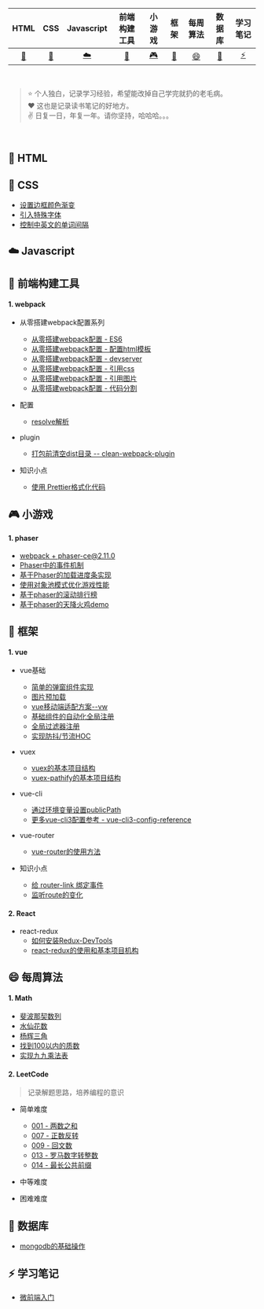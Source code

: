 |         HTML         |                CSS                |          Javascript          |           前端构建工具           |               小游戏               |           框架           |           每周算法           |           数据库          |           学习笔记          |
| :------------------: | :-------------------------------: | :--------------------------: | :------------------------------: | :--------------------------------: | :----------------------: | :----------------------: | :----------------------: | :----------------------: |
| [:memo:](#memo-HTML) | [:floppy_disk:](#floppy_disk-CSS) | [:cloud:](#cloud-Javascript) | [:wrench:](#wrench-前端构建工具) | [:video_game:](#video_game-小游戏) | [:hammer:](#hammer-框架) | [:smile:](#smile-每周算法) | [:briefcase:](#briefcase-数据库) | [ :zap: ](#zap-学习笔记) |

<br/>

> ⭐️ 个人独白，记录学习经验，希望能改掉自己学完就扔的老毛病。  
> :heart: 这也是记录读书笔记的好地方。   
> :v: 日复一日，年复一年。请你坚持，哈哈哈。。。  

<br/>

## :memo: HTML

## :floppy_disk: CSS

- [设置边框颜色渐变](./src/css/dot/border.md#设置边框颜色渐变)
- [引入特殊字体](./src/css/dot/border.md#引入特殊字体)
- [控制中英文的单词间隔](./src/css/dot/border.md#控制中英文的单词间隔)

## :cloud: Javascript

## :wrench: 前端构建工具

#### 1. webpack
- 从零搭建webpack配置系列
  - [从零搭建webpack配置 - ES6](./src/builds-tools/webpack/es6)
  - [从零搭建webpack配置 - 配置html模板](./src/builds-tools/webpack/html-webpack-plugin)
  - [从零搭建webpack配置 - devserver](./src/builds-tools/webpack/devserver)
  - [从零搭建webpack配置 - 引用css](./src/builds-tools/webpack/css)
  - [从零搭建webpack配置 - 引用图片](./src/builds-tools/webpack/image)
  - [从零搭建webpack配置 - 代码分割](./src/builds-tools/webpack/codeSplit)

- 配置
  - [resolve解析](./src/builds-tools/webpack/webpack-config/resolve.md)

- plugin
  - [打包前清空dist目录 -- clean-webpack-plugin](./src/builds-tools/webpack/plugin/cleanWebpack.md#安利插件----clean-webpack-plugin)
- 知识小点
  - [使用 Prettier格式化代码](./src/builds-tools/dot#使用-prettier格式化代码)

## :video_game: 小游戏

#### 1. phaser
  - [webpack + phaser-ce@2.11.0](./src/h5-game/phaser/webpack+phaser-ce)
  - [Phaser中的事件机制](./src/h5-game/phaser/event)
  - [基于Phaser的加载进度条实现](./src/h5-game/phaser/loading)
  - [使用对象池模式优化游戏性能](./src/h5-game/phaser/object-mode)
  - [基于phaser的滚动排行榜](./src/h5-game/phaser/ranking-list)
  - [基于phaser的天降火鸡demo](./src/h5-game/phaser/turkey)

## :hammer: 框架

#### 1. vue
- vue基础
  - [简单的弹窗组件实现](./src/vue/vue/component.md)
  - [图片预加载](./src/vue/preload-image)
  - [vue移动端适配方案--vw](./src/vue/dot/mobile.md)
  - [基础组件的自动化全局注册](./src/vue/vue-component)
  - [全局过滤器注册](./src/vue/dot/filter.md)
  - [实现防抖/节流HOC](./src/vue/dot/throttle.md)

- vuex
  - [vuex的基本项目结构](./src/vue/vuex)
  - [vuex-pathify的基本项目结构](./src/vue/vuex-pathify)

- vue-cli
  - [通过环境变量设置publicPath](./src/vue/vue-cli/publicPath.md)
  - [更多vue-cli3配置参考 - vue-cli3-config-reference](https://github.com/chenweihuan/vue-cli3-config-reference)

- vue-router
  - [vue-router的使用方法](./src/vue/vue-router)

- 知识小点
  - [给 router-link 绑定事件](./src/vue/dot/README.md#给router-link绑定事件)
  - [监听route的变化](./src/vue/dot/README.md#监听route的变化)
  
#### 2. React
- react-redux
  - [如何安装Redux-DevTools](./src/React/Redux-DevTools.md)
  - [react-redux的使用和基本项目机构](./src/React/react-redux)
## :smile: 每周算法

#### 1. Math
- [斐波那契数列](./src/arithmetic/math/feibo.md)
- [水仙花数](./src/arithmetic/math/daffodil.md)
- [杨辉三角](./src/arithmetic/math/three.md)
- [找到100以内的质数](./src/arithmetic/math/primeNum.md)
- [实现九九乘法表](./src/arithmetic/math/nine.md)

#### 2. LeetCode

> 记录解题思路，培养编程的意识  

- 简单难度
  - [001 - 两数之和](./src/arithmetic/LeetCode/twoSum.md)
  - [007 - 正数反转](./src/arithmetic/LeetCode/reverseInt.md)
  - [009 - 回文数](./src/arithmetic/LeetCode/isPalindrome.md)
  - [013 - 罗马数字转整数](./src/arithmetic/LeetCode/RomanToInt.md)
  - [014 - 最长公共前缀](./src/arithmetic/LeetCode/longCommonPre.md)
- 中等难度

- 困难难度

## :briefcase: 数据库

- [mongodb的基础操作](./src/data-base/mongodb)

## :zap: 学习笔记

- [微前端入门](./src/learn-note/micro-frontend.md)